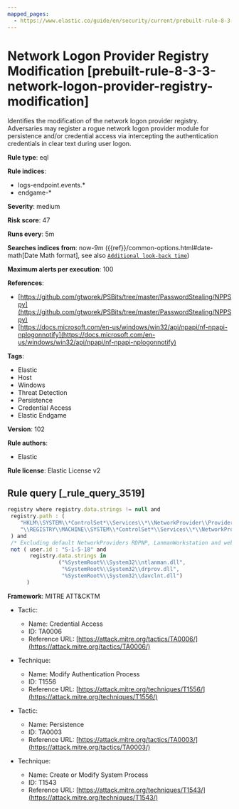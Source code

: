 ```yaml
---
mapped_pages:
  - https://www.elastic.co/guide/en/security/current/prebuilt-rule-8-3-3-network-logon-provider-registry-modification.html
---
```


# Network Logon Provider Registry Modification [prebuilt-rule-8-3-3-network-logon-provider-registry-modification]

Identifies the modification of the network logon provider registry. Adversaries may register a rogue network logon provider module for persistence and/or credential access via intercepting the authentication credentials in clear text during user logon.

**Rule type**: eql

**Rule indices**:

* logs-endpoint.events.*
* endgame-*

**Severity**: medium

**Risk score**: 47

**Runs every**: 5m

**Searches indices from**: now-9m ({{ref}}/common-options.html#date-math[Date Math format], see also [`Additional look-back time`](docs-content://solutions/security/detect-and-alert/create-detection-rule.md#rule-schedule))

**Maximum alerts per execution**: 100

**References**:

* [https://github.com/gtworek/PSBits/tree/master/PasswordStealing/NPPSpy](https://github.com/gtworek/PSBits/tree/master/PasswordStealing/NPPSpy)
* [https://docs.microsoft.com/en-us/windows/win32/api/npapi/nf-npapi-nplogonnotify](https://docs.microsoft.com/en-us/windows/win32/api/npapi/nf-npapi-nplogonnotify)

**Tags**:

* Elastic
* Host
* Windows
* Threat Detection
* Persistence
* Credential Access
* Elastic Endgame

**Version**: 102

**Rule authors**:

* Elastic

**Rule license**: Elastic License v2

## Rule query [_rule_query_3519]

```js
registry where registry.data.strings != null and
 registry.path : (
    "HKLM\\SYSTEM\\*ControlSet*\\Services\\*\\NetworkProvider\\ProviderPath",
    "\\REGISTRY\\MACHINE\\SYSTEM\\*ControlSet*\\Services\\*\\NetworkProvider\\ProviderPath"
 ) and
 /* Excluding default NetworkProviders RDPNP, LanmanWorkstation and webclient. */
 not ( user.id : "S-1-5-18" and
       registry.data.strings in
                ("%SystemRoot%\\System32\\ntlanman.dll",
                 "%SystemRoot%\\System32\\drprov.dll",
                 "%SystemRoot%\\System32\\davclnt.dll")
      )
```

**Framework**: MITRE ATT&CKTM

* Tactic:

    * Name: Credential Access
    * ID: TA0006
    * Reference URL: [https://attack.mitre.org/tactics/TA0006/](https://attack.mitre.org/tactics/TA0006/)

* Technique:

    * Name: Modify Authentication Process
    * ID: T1556
    * Reference URL: [https://attack.mitre.org/techniques/T1556/](https://attack.mitre.org/techniques/T1556/)

* Tactic:

    * Name: Persistence
    * ID: TA0003
    * Reference URL: [https://attack.mitre.org/tactics/TA0003/](https://attack.mitre.org/tactics/TA0003/)

* Technique:

    * Name: Create or Modify System Process
    * ID: T1543
    * Reference URL: [https://attack.mitre.org/techniques/T1543/](https://attack.mitre.org/techniques/T1543/)



